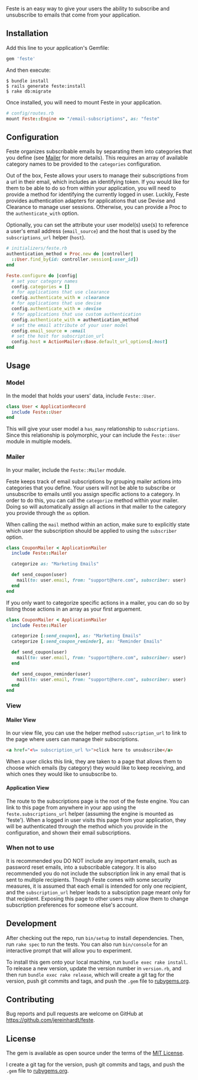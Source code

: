Feste is an easy way to give your users the ability to subscribe and unsubscribe to emails that come from your application.

## Installation

Add this line to your application's Gemfile:

```ruby
gem 'feste'
```

And then execute:

    $ bundle install
    $ rails generate feste:install
    $ rake db:migrate

Once installed, you will need to mount Feste in your application.

```ruby
# config/routes.rb
mount Feste::Engine => "/email-subscriptions", as: "feste"
```

## Configuration

Feste organizes subscribable emails by separating them into categories that you define (see <a href="#mailer">Mailer</a> for more details).  This requires an array of available category names to be provided to the `categories` configuration.

Out of the box, Feste allows your users to manage their subscriptions from a url in their email, which includes an identifying token.  If you would like for them to be able to do so from within your application, you will need to provide a method for identifying the currently logged in user.  Luckily, Feste provides authentication adapters for applications that use Devise and Clearance to manage user sessions.  Otherwise, you can provide a Proc to the `authenticate_with` option.

Optionally, you can set the attribute your user model(s) use(s) to reference a user's email address (`email_source`) and the host that is used by the `subscriptions_url` helper (`host`).

```ruby
# initializers/feste.rb
authentication_method = Proc.new do |controller|
  ::User.find_by(id: controller.session[:user_id])
end

Feste.configure do |config|
  # set your category names
  config.categories = []
  # for applications that use clearance
  config.authenticate_with = :clearance
  # for applications that use devise
  config.authenticate_with = :devise
  # for applications that use custom authentication
  config.authenticate_with = authentication_method
  # set the email attribute of your user model
  config.email_source = :email
  # set the host for subscription_url
  config.host = ActionMailer::Base.default_url_options[:host]
end
```
## Usage

### Model

In the model that holds your users' data, include `Feste::User`.

```ruby
class User < ApplicationRecord
  include Feste::User
end
```

This will give your user model a `has_many` relationship to `subscriptions`.  Since this relationship is polymorphic, your can include the `Feste::User` module in multiple models.  

### Mailer

In your mailer, include the `Feste::Mailer` module.

Feste keeps track of email subscriptions by grouping mailer actions into categories that you define.  Your users will not be able to subscribe or unsubscribe to emails until you assign specific actions to a category.  In order to do this, you can call the `categorize` method within your mailer.  Doing so will automatically assign all actions in that mailer to the category you provide through the `as` option.

When calling the `mail` method within an action, make sure to explicitly state which user the subscription should be applied to using the `subscriber` option.

```ruby
class CouponMailer < ApplicationMailer
  include Feste::Mailer

  categorize as: "Marketing Emails"

  def send_coupon(user)
    mail(to: user.email, from: "support@here.com", subscriber: user)
  end
end
```

If you only want to categorize specific actions in a mailer, you can do so by listing those actions in an array as your first arguement.

```ruby
class CouponMailer < ApplicationMailer
  include Feste::Mailer

  categorize [:send_coupon], as: "Marketing Emails"
  categorize [:send_coupon_reminder], as: "Reminder Emails"

  def send_coupon(user)
    mail(to: user.email, from: "support@here.com", subscriber: user)
  end

  def send_coupon_reminder(user)
    mail(to: user.email, from: "support@here.com", subscriber: user)
  end
end
```

### View

#### Mailer View

In our view file, you can use the helper method `subscription_url` to link to the page where users can manage their subscriptions.

```html
<a href="<%= subscription_url %>">click here to unsubscribe</a> 
```

When a user clicks this link, they are taken to a page that allows them to choose which emails (by category) they would like to keep receiving, and which ones they would like to unsubscribe to. 

#### Application View

The route to the subscriptions page is the root of the feste engine.  You can link to this page from anywhere in your app using the `feste.subscriptions_url` helper (assuming the engine is mounted as 'feste').  When a logged in user visits this page from your application, they will be authenticated through the method which you provide in the configuration, and shown their email subscriptions.

### When not to use

It is recommended you DO NOT include any important emails, such as password reset emails, into a subscribable category.  It is also recommended you do not include the subscription link in any email that is sent to multiple recipients.  Though Feste comes with some security measures, it is assumed that each email is intended for only one recipient, and the `subscription_url` helper leads to a subsciption page meant only for that recipient.  Exposing this page to other users may allow them to change subscription preferences for someone else's account.

## Development

After checking out the repo, run `bin/setup` to install dependencies. Then, run `rake spec` to run the tests. You can also run `bin/console` for an interactive prompt that will allow you to experiment.

To install this gem onto your local machine, run `bundle exec rake install`. To release a new version, update the version number in `version.rb`, and then run `bundle exec rake release`, which will create a git tag for the version, push git commits and tags, and push the `.gem` file to [rubygems.org](https://rubygems.org).

## Contributing

Bug reports and pull requests are welcome on GitHub at https://github.com/jereinhardt/feste.


## License

The gem is available as open source under the terms of the [MIT License](http://opensource.org/licenses/MIT).

l create a git tag for the version, push git commits and tags, and push the `.gem` file to [rubygems.org](https://rubygems.org).